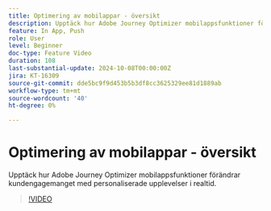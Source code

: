 ```yaml
---
title: Optimering av mobilappar - översikt
description: Upptäck hur Adobe Journey Optimizer mobilappsfunktioner förändrar kundengagemanget med personaliserade upplevelser i realtid.
feature: In App, Push
role: User
level: Beginner
doc-type: Feature Video
duration: 108
last-substantial-update: 2024-10-08T00:00:00Z
jira: KT-16309
source-git-commit: dde5bc9f9d453b5b3df8cc3625329ee81d1889ab
workflow-type: tm+mt
source-wordcount: '40'
ht-degree: 0%

---
```



# Optimering av mobilappar - översikt

Upptäck hur Adobe Journey Optimizer mobilappsfunktioner förändrar kundengagemanget med personaliserade upplevelser i realtid.

>[!VIDEO](https://video.tv.adobe.com/v/3432681/?learn=on)
